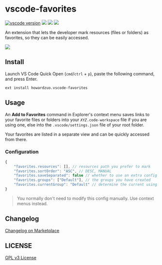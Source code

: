 # vscode-favorites

[![vscode version][vs-image]][vs-url]
![][install-url]
![][rate-url]
![][license-url]

An extension that lets the developer mark resources (files or folders) as favorites, so they can be easily accessed.

![](https://raw.githubusercontent.com/leftstick/vscode-favorites/master/images/preview.gif)

## Install

Launch VS Code Quick Open (`cmd`/`ctrl` + `p`), paste the following command, and press Enter.

```
ext install howardzuo.vscode-favorites
```

## Usage

An **Add to Favorites** command in Explorer's context menu saves links to your favorite files or folders into your _*`XYZ`*_`.code-workspace` file if you are using one, else into the `.vscode/settings.json` file of your root folder.

Your favorites are listed in a separate view and can be quickly accessed from there.

### Configuration

```javascript
{
    "favorites.resources": [], // resources path you prefer to mark
    "favorites.sortOrder": "ASC", // DESC, MANUAL
    "favorites.saveSeparated": false // whether to use an extra config file
    "favorites.groups": ["Default"], // the groups you have created
    "favorites.currentGroup": "Default" // determine the current using group
}
```

> You normally don't need to modify this config manually. Use context menus instead.

## Changelog

[Changelog on Marketplace](https://marketplace.visualstudio.com/items/howardzuo.vscode-favorites/changelog)

## LICENSE

[GPL v3 License](https://raw.githubusercontent.com/leftstick/vscode-favorites/master/LICENSE)

[vs-url]: https://marketplace.visualstudio.com/items?itemName=howardzuo.vscode-favorites
[vs-image]: https://vsmarketplacebadge.apphb.com/version/howardzuo.vscode-favorites.svg
[install-url]: https://vsmarketplacebadge.apphb.com/installs/howardzuo.vscode-favorites.svg
[rate-url]: https://vsmarketplacebadge.apphb.com/rating/howardzuo.vscode-favorites.svg
[license-url]: https://img.shields.io/github/license/leftstick/vscode-favorites.svg
